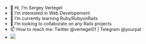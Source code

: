 - 👋 Hi, I’m Sergey Vertegel
- 👀 I’m interested in Web Developement
- 🌱 I’m currently learning Ruby/RubyonRails
- 💞️ I’m looking to collaborate on any Rails projects
- 📫 How to reach me: Twitter @vertegel01 | Telegram @yourpal
- ![](https://komarev.com/ghpvc/?username=vrtx01&color=red&style=plastic)

<!---
vrtx01/vrtx01 is a ✨ special ✨ repository because its `README.md` (this file) appears on your GitHub profile.
You can click the Preview link to take a look at your changes.
--->
